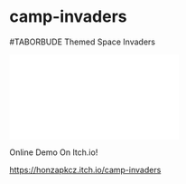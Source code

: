 # camp-invaders

#TABORBUDE Themed Space Invaders

![Changelog/Todo](./CHANGELOG.md)

Online Demo On Itch.io!

<https://honzapkcz.itch.io/camp-invaders>
